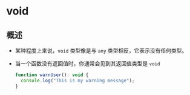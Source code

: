# void

## 概述

  - 某种程度上来说，`void` 类型像是与 `any` 类型相反，它表示没有任何类型。

  - 当一个函数没有返回值时，你通常会见到其返回值类型是 `void`

    ```javascript
    function warnUser(): void {
      console.log("This is my warning message");
    }
    ```
